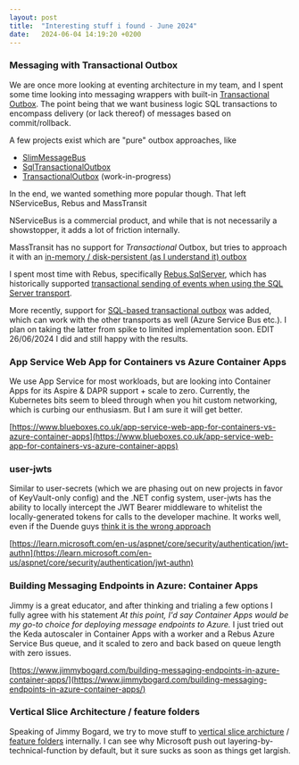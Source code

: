 ```yaml
---
layout: post
title:  "Interesting stuff i found - June 2024"
date:   2024-06-04 14:19:20 +0200
---
```

### Messaging with Transactional Outbox
We are once more looking at eventing architecture in my team, and I spent some time looking into messaging wrappers with built-in [Transactional Outbox](https://microservices.io/patterns/data/transactional-outbox.html). 
The point being that we want business logic SQL transactions to encompass delivery (or lack thereof) of messages based on commit/rollback.

A few projects exist which are "pure" outbox approaches, like

- [SlimMessageBus](https://github.com/zarusz/SlimMessageBus)
- [SqlTransactionalOutbox](https://github.com/cajuncoding/SqlTransactionalOutbox)
- [TransactionalOutbox](https://transactionalbox.com/) (work-in-progress)

In the end, we wanted something more popular though. That left NServiceBus, Rebus and MassTransit

NServiceBus is a commercial product, and while that is not necessarily a showstopper, it adds a lot of friction internally.

MassTransit has no support for _Transactional_ Outbox, but tries to approach it with an [in-memory / disk-persistent (as I understand it) outbox](https://masstransit.io/documentation/patterns/transactional-outbox)

I spent most time with Rebus, specifically [Rebus.SqlServer](https://github.com/rebus-org/Rebus.SqlServer), which has historically supported [transactional sending of events when using the SQL Server transport](https://github.com/rebus-org/RebusSamples/tree/master/SqlAllTheWay/SqlAllTheWay).

More recently, support for [SQL-based transactional outbox](https://github.com/rebus-org/Rebus/issues/819#issuecomment-1118565853) was added, which can work with the other transports as well (Azure Service Bus etc.). 
I plan on taking the latter from spike to limited implementation soon. EDIT 26/06/2024 I did and still happy with the results.

### App Service Web App for Containers vs Azure Container Apps
We use App Service for most workloads, but are looking into Container Apps for its Aspire & DAPR support + scale to zero. Currently, the Kubernetes bits seem to bleed through when you hit custom networking, which is curbing our enthusiasm. But I am sure it will get better.

[https://www.blueboxes.co.uk/app-service-web-app-for-containers-vs-azure-container-apps](https://www.blueboxes.co.uk/app-service-web-app-for-containers-vs-azure-container-apps)

### user-jwts
Similar to user-secrets (which we are phasing out on new projects in favor of KeyVault-only config) and the .NET config system, user-jwts has the ability to locally intercept the JWT Bearer middleware to whitelist the locally-generated tokens for calls to the developer machine. It works well, even if the Duende guys [think it is the wrong approach](https://x.com/BrockLAllen/status/1517854469047914496)

[https://learn.microsoft.com/en-us/aspnet/core/security/authentication/jwt-authn](https://learn.microsoft.com/en-us/aspnet/core/security/authentication/jwt-authn)

### Building Messaging Endpoints in Azure: Container Apps
Jimmy is a great educator, and after thinking and trialing a few options I fully agree with his statement _At this point, I'd say Container Apps would be my go-to choice for deploying message endpoints to Azure._
I just tried out the Keda autoscaler in Container Apps with a worker and a Rebus Azure Service Bus queue, and it scaled to zero and back based on queue length with zero issues.

[https://www.jimmybogard.com/building-messaging-endpoints-in-azure-container-apps/](https://www.jimmybogard.com/building-messaging-endpoints-in-azure-container-apps/)

### Vertical Slice Architecture / feature folders
Speaking of Jimmy Bogard, we  try to move stuff to [vertical slice archicture](https://www.jimmybogard.com/vertical-slice-architecture/) / [feature folders](https://scottsauber.com/2016/04/25/feature-folder-structure-in-asp-net-core/) internally. I can see why Microsoft push out layering-by-technical-function by default, but it sure sucks as soon as things get largish. 
